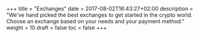 +++
title = "Exchanges"
date = 2017-08-02T16:43:27+02:00
description = "We've hand picked the best exchanges to get started in the crypto world. Choose an exchange based on your needs and your payment method."
weight = 10
draft = false
toc = false
+++
